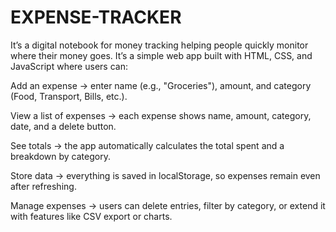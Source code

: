 # EXPENSE-TRACKER
It’s a digital notebook for money tracking helping people quickly monitor where their money goes.
It’s a simple web app built with HTML, CSS, and JavaScript where users can:

Add an expense → enter name (e.g., "Groceries"), amount, and category (Food, Transport, Bills, etc.).

View a list of expenses → each expense shows name, amount, category, date, and a delete button.

See totals → the app automatically calculates the total spent and a breakdown by category.

Store data → everything is saved in localStorage, so expenses remain even after refreshing.

Manage expenses → users can delete entries, filter by category, or extend it with features like CSV export or charts.
